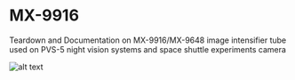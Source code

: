 # MX-9916
Teardown and Documentation on MX-9916/MX-9648 image intensifier tube used on PVS-5 night vision systems and space shuttle experiments camera

![alt text](https://imgur.com/maFkq1B)
